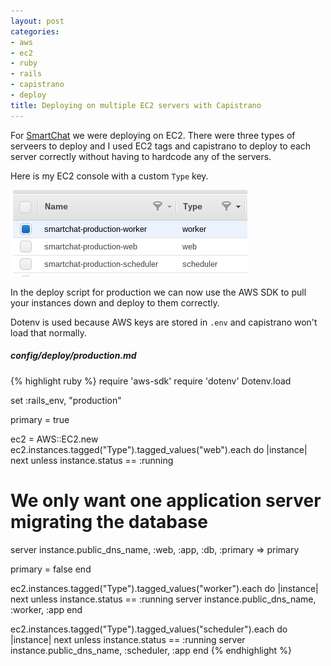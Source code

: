 ```yaml
---
layout: post
categories:
- aws
- ec2
- ruby
- rails
- capistrano
- deploy
title: Deploying on multiple EC2 servers with Capistrano
---
```


For [SmartChat](http://github.com/smartlogic/smartchat-api) we were deploying on EC2. There were three types of serveers to deploy and I used EC2 tags and capistrano to deploy to each server correctly without having to hardcode any of the servers.

Here is my EC2 console with a custom `Type` key.

![EC2 Console with tags](/images/ec2-console.png)

In the deploy script for production we can now use the AWS SDK to pull your instances down and deploy to them correctly.

Dotenv is used because AWS keys are stored in `.env` and capistrano won't load that normally.

##### config/deploy/production.md
{% highlight ruby %}
require 'aws-sdk'
require 'dotenv'
Dotenv.load

set :rails_env, "production"

primary = true

ec2 = AWS::EC2.new
ec2.instances.tagged("Type").tagged_values("web").each do |instance|
  next unless instance.status == :running

  # We only want one application server migrating the database
  server instance.public_dns_name, :web, :app, :db, :primary => primary

  primary = false
end

ec2.instances.tagged("Type").tagged_values("worker").each do |instance|
  next unless instance.status == :running
  server instance.public_dns_name, :worker, :app
end

ec2.instances.tagged("Type").tagged_values("scheduler").each do |instance|
  next unless instance.status == :running
  server instance.public_dns_name, :scheduler, :app
end
{% endhighlight %}
